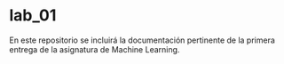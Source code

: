 # lab_01
En este repositorio se incluirá la documentación pertinente de la primera entrega de la asignatura de Machine Learning.
